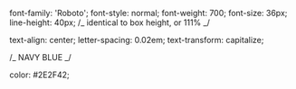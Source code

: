 font-family: 'Roboto';
font-style: normal;
font-weight: 700;
font-size: 36px;
line-height: 40px;
/_ identical to box height, or 111% _/

text-align: center;
letter-spacing: 0.02em;
text-transform: capitalize;

/_ NAVY BLUE _/

color: #2E2F42;
